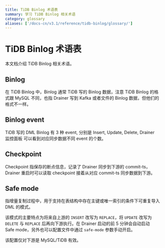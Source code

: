 ```yaml
---
title: TiDB Binlog 术语表
summary: 学习 TiDB Binlog 相关术语
category: glossary
aliases: ['/docs-cn/v3.1/reference/tidb-binlog/glossary/']
---
```


# TiDB Binlog 术语表

本文档介绍 TiDB Binlog 相关术语。

## Binlog

在 TiDB Binlog 中，Binlog 通常 TiDB 写的 Binlog 数据，注意 TiDB Binlog 的格式跟 MySQL 不同，也指 Drainer 写到 Kafka 或者文件的 Binlog 数据，但他们的格式不一样。

## Binlog event

TiDB 写的 DML Binlog 有 3 种 event, 分别是 Insert, Update, Delete, Drainer 监控面板 可以看到对应同步数据不同 event 的个数。

## Checkpoint

Checkpoint 指保存的断点信息，记录了 Drainer 同步到下游的 commit-ts，Drainer 重启时可以读取 checkpoint 接着从对应 commit-ts 同步数据到下游。

## Safe mode

指增量复制过程中，用于支持在表结构中存在主键或唯一索引的条件下可重复导入 DML 的模式。

该模式的主要特点为将来自上游的 `INSERT` 改写为 `REPLACE`，将 `UPDATE` 改写为 `DELETE` 与 `REPLACE` 后再向下游执行。在 Drainer 启动的前 5 分钟会自动启动 Safe mode，另外也可以配置文件中通过 `safe-mode` 参数手动开启。

该配置仅对下游是 MySQL/TiDB 有效。
